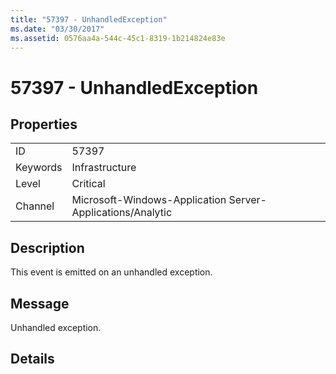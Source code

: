 ```yaml
---
title: "57397 - UnhandledException"
ms.date: "03/30/2017"
ms.assetid: 0576aa4a-544c-45c1-8319-1b214824e83e
---
```

# 57397 - UnhandledException
## Properties  


|||  
|-|-|  
|ID|57397|  
|Keywords|Infrastructure|  
|Level|Critical|  
|Channel|Microsoft-Windows-Application Server-Applications/Analytic|  

## Description  
 This event is emitted on an unhandled exception.  

## Message  
 Unhandled exception.  

## Details
